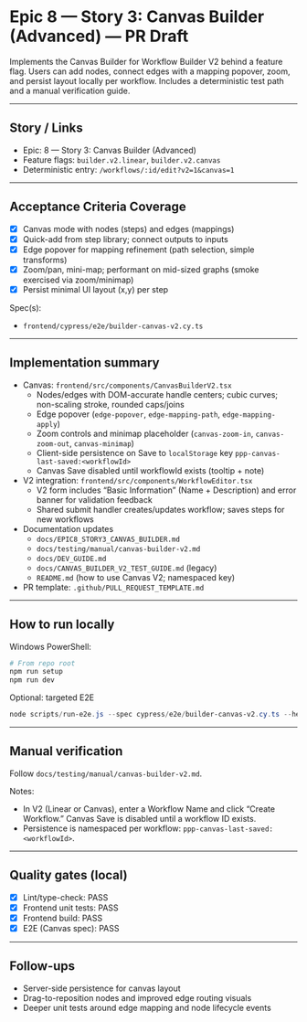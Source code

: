 # Epic 8 — Story 3: Canvas Builder (Advanced) — PR Draft

Implements the Canvas Builder for Workflow Builder V2 behind a feature flag. Users can add nodes, connect edges with a mapping popover, zoom, and persist layout locally per workflow. Includes a deterministic test path and a manual verification guide.

---

## Story / Links

- Epic: 8 — Story 3: Canvas Builder (Advanced)
- Feature flags: `builder.v2.linear`, `builder.v2.canvas`
- Deterministic entry: `/workflows/:id/edit?v2=1&canvas=1`

---

## Acceptance Criteria Coverage

- [x] Canvas mode with nodes (steps) and edges (mappings)
- [x] Quick-add from step library; connect outputs to inputs
- [x] Edge popover for mapping refinement (path selection, simple transforms)
- [x] Zoom/pan, mini-map; performant on mid-sized graphs (smoke exercised via zoom/minimap)
- [x] Persist minimal UI layout (x,y) per step

Spec(s):
- `frontend/cypress/e2e/builder-canvas-v2.cy.ts`

---

## Implementation summary

- Canvas: `frontend/src/components/CanvasBuilderV2.tsx`
  - Nodes/edges with DOM-accurate handle centers; cubic curves; non-scaling stroke, rounded caps/joins
  - Edge popover (`edge-popover`, `edge-mapping-path`, `edge-mapping-apply`)
  - Zoom controls and minimap placeholder (`canvas-zoom-in`, `canvas-zoom-out`, `canvas-minimap`)
  - Client-side persistence on Save to `localStorage` key `ppp-canvas-last-saved:<workflowId>`
  - Canvas Save disabled until workflowId exists (tooltip + note)
- V2 integration: `frontend/src/components/WorkflowEditor.tsx`
  - V2 form includes “Basic Information” (Name + Description) and error banner for validation feedback
  - Shared submit handler creates/updates workflow; saves steps for new workflows
- Documentation updates
  - `docs/EPIC8_STORY3_CANVAS_BUILDER.md`
  - `docs/testing/manual/canvas-builder-v2.md`
  - `docs/DEV_GUIDE.md`
  - `docs/CANVAS_BUILDER_V2_TEST_GUIDE.md` (legacy)
  - `README.md` (how to use Canvas V2; namespaced key)
- PR template: `.github/PULL_REQUEST_TEMPLATE.md`

---

## How to run locally

Windows PowerShell:
```powershell
# From repo root
npm run setup
npm run dev
```

Optional: targeted E2E
```powershell
node scripts/run-e2e.js --spec cypress/e2e/builder-canvas-v2.cy.ts --headed
```

---

## Manual verification

Follow `docs/testing/manual/canvas-builder-v2.md`.

Notes:
- In V2 (Linear or Canvas), enter a Workflow Name and click “Create Workflow.” Canvas Save is disabled until a workflow ID exists.
- Persistence is namespaced per workflow: `ppp-canvas-last-saved:<workflowId>`.

---

## Quality gates (local)

- [x] Lint/type-check: PASS
- [x] Frontend unit tests: PASS
- [x] Frontend build: PASS
- [x] E2E (Canvas spec): PASS

---

## Follow-ups

- Server-side persistence for canvas layout
- Drag-to-reposition nodes and improved edge routing visuals
- Deeper unit tests around edge mapping and node lifecycle events
